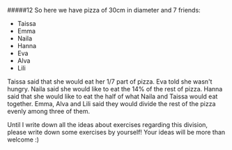 #####12 So here we have pizza of 30cm in diameter and 7 friends:
- Taissa
- Emma
- Naila
- Hanna
- Eva
- Alva
- Lili

Taissa said that she would eat her 1/7 part of pizza. Eva told she wasn't hungry.
Naila said she would like to eat the 14% of the rest of pizza.
Hanna said that she would like to eat the half of what Naila and Taissa would eat together.
Emma, Alva and Lili said they would divide the rest of the pizza evenly among three of them.

Until I write down all the ideas about exercises regarding this division, please write down some exercises by yourself!
Your ideas will be more than welcome :)


